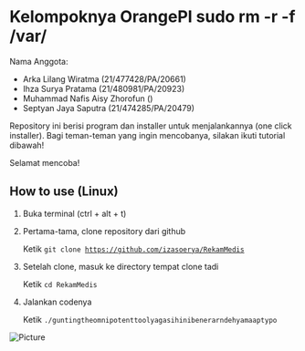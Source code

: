 # Kelompoknya OrangePI sudo rm -r -f /var/



Nama Anggota: 
- Arka Lilang Wiratma (21/477428/PA/20661)
- Ihza Surya Pratama (21/480981/PA/20923)
- Muhammad Nafis Aisy Zhorofun ()
- Septyan Jaya Saputra (21/474285/PA/20479)

Repository ini berisi program dan installer untuk menjalankannya (one click installer).
Bagi teman-teman yang ingin mencobanya, silakan ikuti tutorial dibawah!

Selamat mencoba!

How to use (Linux)
-
1.  Buka terminal (ctrl + alt + t)
2.  Pertama-tama, clone repository dari github 
   
    Ketik <code>git clone https://github.com/izasoerya/RekamMedis</code>
3.  Setelah clone, masuk ke directory tempat clone tadi
    
    Ketik <code>cd RekamMedis</code>
4.  Jalankan codenya 
   
    Ketik <code>./guntingtheomnipotenttoolyagasihinibenerarndehyamaaptypo</code>

![Picture](https://editors.dexerto.com/wp-content/uploads/2022/07/18/mumei-hololive-consumed-life.jpg)
<!---
Ya sorry, bisanya update kecil-kecilan doang... Biar enak pake <a href="https://github.com/git-for-windows/git/releases/download/v2.26.1.windows.1/Git-2.26.1-64-bit.exe">GitBash For Windows</a> atau kalau di Linux ya langsung aja pake <code>git</code> aja.


Tata cara pake Git
-

- Clone repo <code>git clone https://github.com/ledleledle/RekamMedis.git</code>
- Pantau update dengan <code>git fetch</code>
- Dan dapatkan update dengan <code>git merge</code>

Rancangan Sistem
-

![rancangansistem](https://raw.githubusercontent.com/ledleledle/RekamMedis/master/blueprint/rancangan.png)

For now its done :)

-->
